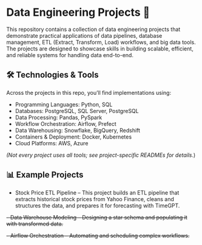 # Data Engineering Projects 🚀

This repository contains a collection of data engineering projects that demonstrate practical applications of data pipelines, database management, ETL (Extract, Transform, Load) workflows, and big data tools. The projects are designed to showcase skills in building scalable, efficient, and reliable systems for handling data end-to-end.

## 🛠️ Technologies & Tools

Across the projects in this repo, you’ll find implementations using:
- Programming Languages: Python, SQL
- Databases: PostgreSQL, SQL Server, PostgreSQL
- Data Processing: Pandas, PySpark
- Workflow Orchestration: Airflow, Prefect
- Data Warehousing: Snowflake, BigQuery, Redshift
- Containers & Deployment: Docker, Kubernetes
- Cloud Platforms: AWS, Azure

*(Not every project uses all tools; see project-specific READMEs for details*.)

## 📊 Example Projects
- Stock Price ETL Pipeline – This project builds an ETL pipeline that extracts historical stock prices from Yahoo Finance, cleans and structures the data, and prepares it for forecasting with TimeGPT.

~~- Data Warehouse Modeling – Designing a star schema and populating it with transformed data.~~

~~- Airflow Orchestration – Automating and scheduling complex workflows.~~